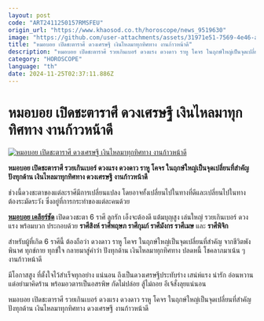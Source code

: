 ```yaml
---
layout: post
code: "ART2411250157RMSFEU"
origin_url: "https://www.khaosod.co.th/horoscope/news_9519630"
image: "https://github.com/user-attachments/assets/31971e51-7569-4e46-a64e-e55de84e986c"
title: "หมอบอย เปิดชะตาราศี ดวงเศรษฐี เงินไหลมาทุกทิศทาง งานก้าวหน้าดี"
description: "หมอบอย เปิดชะตาราศี รวยเกินเบอร์ ดวงแรง ดวงดาว ราหู โคจร ในฤกษ์ใหญ่เป็นจุดเปลี่ยนที่สำคัญ ปังทุกด้าน เงินไหลมาทุกทิศทาง ดวงเศรษฐี งานก้าวหน้าดี"
category: "HOROSCOPE"
language: "th"
date: 2024-11-25T02:37:11.886Z
---
```


# หมอบอย เปิดชะตาราศี ดวงเศรษฐี เงินไหลมาทุกทิศทาง งานก้าวหน้าดี

[![หมอบอย เปิดชะตาราศี ดวงเศรษฐี เงินไหลมาทุกทิศทาง งานก้าวหน้าดี](https://www.khaosod.co.th/wpapp/uploads/2024/11/zodiac-4.jpg "หมอบอย เปิดชะตาราศี ดวงเศรษฐี เงินไหลมาทุกทิศทาง งานก้าวหน้าดี")](https://www.khaosod.co.th/wpapp/uploads/2024/11/zodiac-4.jpg)

**หมอบอย เปิดชะตาราศี รวยเกินเบอร์ ดวงแรง ดวงดาว ราหู โคจร ในฤกษ์ใหญ่เป็นจุดเปลี่ยนที่สำคัญ ปังทุกด้าน เงินไหลมาทุกทิศทาง ดวงเศรษฐี งานก้าวหน้าดี**

ช่วงนี้ดวงชะตาของแต่ละราศีมีการเปลี่ยนแปลง โดยอาจทั้งเปลี่ยนไปในทางที่ดีและเปลี่ยนไปในทางต้องระมัดระวัง ซึ่งอยู่ที่การกระทำของแต่ละคนด้วย

[**หมอบอย เคลียร์ชัด**](https://www.facebook.com/profile.php?id=100057221688922) เปิดดวงชะตา 6 ราศี ลูกรัก เอ็งจะต้องดี แต้มบุญสูง เล่นใหญ่ รวยเกินเบอร์ ดวงแรง พร้อมบวก ประกอบด้วย **ราศีสิงห์ ราศีพฤษภ ราศีกุมภ์ ราศีมังกร ราศีเมษ** และ **ราศีพิจิก**

สำหรับผู้ที่เกิด 6 ราศีนี้ ต้องถือว่า ดวงดาว ราหู โคจร ในฤกษ์ใหญ่เป็นจุดเปลี่ยนที่สำคัญ จากชีวิตพังพินาศ ทุกข์กาย ทุกข์ใจ กลายมาสู่คำว่า ปังทุกด้าน เงินไหลมาทุกทิศทาง ปลดหนี้ โชคลาภมาเน้น ๆ งานก้าวหน้าดี

มีโอกาสสูง ที่ตั้งใจไว้สำเร็จทุกอย่าง แน่นอน ถึงเป็นดวงเศรษฐีประทับร่าง เสน่ห์แรง น่ารัก อ่อนหวาน แต่อย่ามาคิดร้าน พร้อมอวตารเป็นอสรพิษ กัดไม่ปล่อย สู้ไม่ถอย อีเจ้สั่งลุยแน่นอน

หมอบอย เปิดชะตาราศี รวยเกินเบอร์ ดวงแรง ดวงดาว ราหู โคจร ในฤกษ์ใหญ่เป็นจุดเปลี่ยนที่สำคัญ ปังทุกด้าน เงินไหลมาทุกทิศทาง ดวงเศรษฐี งานก้าวหน้าดี